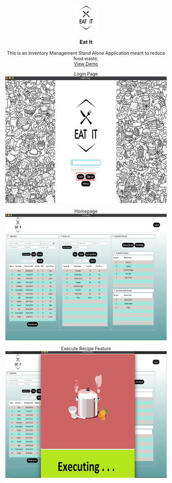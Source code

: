 <!--
*** Thanks for checking out the Best-README-Template. If you have a suggestion
*** that would make this better, please fork the repo and create a pull request
*** or simply open an issue with the tag "enhancement".
*** Thanks again! Now go create something AMAZING! :D
***
***
***
*** To avoid retyping too much info. Do a search and replace for the following:
*** github_username, repo_name, twitter_handle, email, project_title, project_description
-->



<!-- PROJECT SHIELDS -->
<!--
*** I'm using markdown "reference style" links for readability.
*** Reference links are enclosed in brackets [ ] instead of parentheses ( ).
*** See the bottom of this document for the declaration of the reference variables
*** for contributors-url, forks-url, etc. This is an optional, concise syntax you may use.
*** https://www.markdownguide.org/basic-syntax/#reference-style-links
-->


<!-- PROJECT LOGO -->
<br />
<p align="center">
  <a href="https://github.com/sergiogutierrez2/CS160EatIt">
    <img src="images/logo.png" alt="Logo" width="80" height="80">
  </a>

  <h3 align="center">Eat It</h3>

  <p align="center">
    This is an Inventory Management Stand Alone Application meant to reduce food waste.
    <br />
    <a href="https://www.youtube.com/watch?v=TDy7UStrL_Y" target="_blank" rel="noopener noreferrer">View Demo</a>
  </p>
  <p align="center">
    Login Page
   <br />
    <a href="https://github.com/sergiogutierrez2/CS160EatIt">
      <img src="images/loginpage.png" alt="login page" width="686" height="396">
    </a>
  </p>
  <p align="center">
    Homepage
   <br />
    <a href="https://github.com/sergiogutierrez2/CS160EatIt">
      <img src="images/screenshot.png" alt="homepage" width="686" height="396">
    </a>
  </p>
  <p align="center">
    Execute Recipe Feature
   <br />
    <a href="https://github.com/sergiogutierrez2/CS160EatIt">
      <img src="images/executeRecipe.png" alt="execute recipe" width="686" height="396">
    </a>
  </p>
  
</p>


